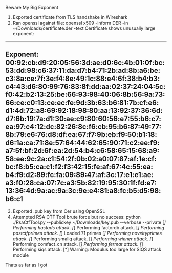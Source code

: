 Beware My Big Exponent
1. Exported certificate from TLS handshake in Wireshark
2. Ran openssl against file:
  openssl x509 -inform DER -in ~/Downloads/certificate.der -text
Certificate shows unusually large exponent:
----
Exponent:
                    00:92:cb:d9:20:05:56:3d:ae:d0:6c:4b:01:0f:bc:
                    53:dd:98:c6:37:11:da:d7:b4:71:2b:ad:8b:a6:be:
                    c3:8a:ce:7f:3e:f4:8e:49:1c:88:e4:6f:38:b4:b3:
                    c4:43:d6:80:99:76:83:8f:dd:aa:02:37:24:04:5c:
                    f0:42:b2:13:25:be:66:93:98:40:06:8b:56:9a:73:
                    66:ce:c0:13:ce:ec:fe:9d:3b:63:b6:81:7b:cf:e6:
                    d1:4d:72:a8:69:92:18:98:80:aa:13:92:37:36:6d:
                    d7:6b:19:7a:d1:30:ae:c9:80:60:56:e7:55:b6:c7:
                    ea:97:c4:12:dc:82:26:8c:f6:cb:95:b6:87:49:77:
                    8b:79:e6:76:d8:df:ea:67:f7:9b:eb:f9:50:b1:18:
                    d6:1a:ca:71:8e:57:64:44:62:65:90:71:c2:ee:f9:
                    a7:5f:bf:2d:6f:ea:2d:54:b4:c6:58:65:15:68:a9:
                    58:ee:9c:2a:c1:54:2f:0b:02:a0:07:87:af:1e:cf:
                    bc:f8:b5:ca:c1:f2:f3:42:15:fe:af:67:4c:55:ea:
                    b4:f9:d2:89:fc:fa:09:89:47:af:3c:17:e1:e1:ae:
                    a3:f0:28:ca:07:7c:a3:5b:82:19:95:30:1f:fd:e7:
                    13:36:4d:9a:ac:9a:3c:9e:e4:81:a8:fc:b5:d5:98:
                    b6:c1
----
3. Exported .pub key from Cer using OpenSSL
4. Attempted RSA CTF Tool brute force but no success:
 python ./RsaCtfTool.py --publickey ~/Downloads/key.pub --verbose --private 
[*] Performing hastads attack.
[*] Performing factordb attack.
[*] Performing pastctfprimes attack.
[*] Loaded 71 primes
[*] Performing noveltyprimes attack.
[*] Performing smallq attack.
[*] Performing wiener attack.
[*] Performing comfact_cn attack.
[*] Performing fermat attack.
[*] Performing siqs attack.
[*] Warning: Modulus too large for SIQS attack module

Thats as far as I got    
                
